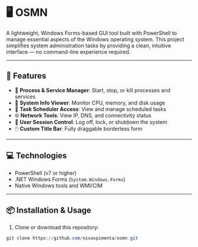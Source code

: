 # 🖥️ OSMN

A lightweight, Windows Forms-based GUI tool built with PowerShell to manage essential aspects of the Windows operating system. This project simplifies system administration tasks by providing a clean, intuitive interface — no command-line experience required.

---

## 🚀 Features

- 🧰 **Process & Service Manager**: Start, stop, or kill processes and services  
- 🧠 **System Info Viewer**: Monitor CPU, memory, and disk usage  
- 📆 **Task Scheduler Access**: View and manage scheduled tasks  
- 🌐 **Network Tools**: View IP, DNS, and connectivity status  
- 🔐 **User Session Control**: Log off, lock, or shutdown the system  
- 🖱️ **Custom Title Bar**: Fully draggable borderless form

---

## 💻 Technologies

- PowerShell (v7 or higher)
- .NET Windows Forms (`System.Windows.Forms`)
- Native Windows tools and WMI/CIM

---

## 📦 Installation & Usage

1. Clone or download this repository:

```powershell
git clone https://github.com/nivaspimenta/osmn.git
```